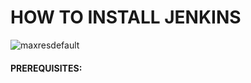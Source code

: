 # HOW TO INSTALL JENKINS

![maxresdefault](https://user-images.githubusercontent.com/57469926/81092012-9e137c00-8ec5-11ea-8a26-162bae8be991.jpg)

#### PREREQUISITES:
